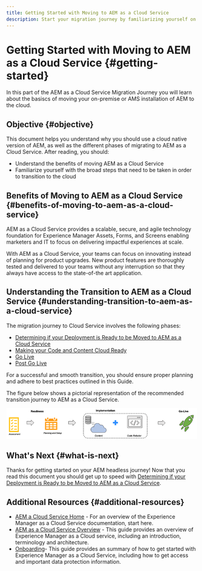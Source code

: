 ```yaml
---
title: Getting Started with Moving to AEM as a Cloud Service
description: Start your migration journey by familiarizing yourself on the basics of moving to AEM as a Cloud Service
---
```

# Getting Started with Moving to AEM as a Cloud Service {#getting-started}

In this part of the AEM as a Cloud Service Migration Journey you will learn about the basiscs of moving your on-premise or AMS installation of AEM to the cloud.

## Objective {#objective}

This document helps you understand why you should use a cloud native version of AEM, as well as the different phases of migrating to AEM as a Cloud Service. After reading, you should:

* Understand the benefits of moving AEM as a Cloud Service
* Familiarize yourself with the broad steps that need to be taken in order to transition to the cloud

## Benefits of Moving to AEM as a Cloud Service {#benefits-of-moving-to-aem-as-a-cloud-service}

AEM as a Cloud Service provides a scalable, secure, and agile technology foundation for Experience Manager Assets, Forms, and Screens enabling marketers and IT to focus on delivering impactful experiences at scale.

With AEM as a Cloud Service, your teams can focus on innovating instead of planning for product upgrades. New product features are thoroughly tested and delivered to your teams without any interruption so that they always have access to the state-of-the art application.

## Understanding the Transition to AEM as a Cloud Service {#understanding-transition-to-aem-as-a-cloud-service}

The migration journey to Cloud Service involves the following phases:

* [Determining if your Deployment is Ready to be Moved to AEM as a Cloud Service](/help/journey-migration/readiness.md)
* [Making your Code and Content Cloud Ready](/help/journey-migration/making-your-code-and-content-cloud-ready.md)
* [Go Live](https://experienceleague.adobe.com/docs/experience-manager-cloud-service/moving/phases/migration-go-live.html?lang=en)
* [Post Go Live](https://experienceleague.adobe.com/docs/experience-manager-cloud-service/moving/phases/migration-post-go-live.html?lang=en)

For a successful and smooth transition, you should ensure proper planning and adhere to best practices outlined in this Guide.

The figure below shows a pictorial representation of the recommended transition journey to AEM as a Cloud Service.

![image](/help/move-to-cloud-service/assets/move-aemcloud-process.png)

<!-- Alexandru: Temporarily comment this out. See if any contextual linking can be applied to the new journey structure.

## Cloud Acceleration Manager {#cloud-acceleration-manager}

>[!CONTEXTUALHELP]
>id="aemcloud_cam_overview"
>title="About Cloud Acceleration Manager"
>abstract="Cloud Acceleration Manager is a cloud-based application designed to guide your IT teams throughout the transition journey starting from planning to going live on Cloud Service."
>additional-url="https://experienceleague.adobe.com/docs/experience-manager-cloud-service/moving/home.html#aem-moving-to-aem-guide" text="Moving to AEM as a Cloud Service"
>additional-url="https://experienceleague.adobe.com/docs/experience-manager-cloud-service/sites/sites-cloud-changes.html" text="Notable Changes to AEM Sites as a Cloud Service"

Cloud Acceleration Manager is a cloud-based application designed to guide your IT teams throughout the transition journey starting from planning to going live on Cloud Service. Set up your teams for a successful migration with Adobe-recommended best practices, tips, documentation, and tools to help at every phase of the journey to AEM as Cloud Service.

Refer to [Getting Started with Cloud Acceleration Manager](https://experienceleague.adobe.com/docs/experience-manager-cloud-service/moving/cloud-acceleration-manager/using-cam/getting-started-cam.html?lang=en) to start your migration journey. -->

## What's Next {#what-is-next}

Thanks for getting started on your AEM headless journey! Now that you read this document you should get up to speed with [Determining if your Deployment is Ready to be Moved to AEM as a Cloud Service](/help/journey-migration/readiness.md).

## Additional Resources {#additional-resources}

* [AEM a Cloud Service Home](/help/landing/home.md) - For an overview of the Experience Manager as a Cloud Service documentation, start here.
* [AEM as a Cloud Service Overview](/help/overview/home.md) - This guide provides an overview of Experience Manager as a Cloud service, including an introduction, terminology and architecture.
* [Onboarding](/help/onboarding/home.md)- This guide provides an summary of how to get started with Experience Manager as a Cloud Service, including how to get access and important data protection information.